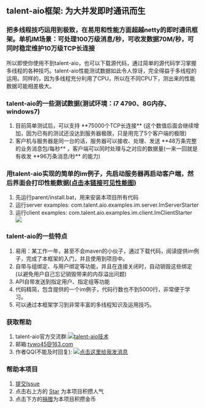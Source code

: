 <h2>talent-aio框架: 为大并发即时通讯而生</h2>

<h3>把多线程技巧运用到极致，在易用和性能方面超越netty的即时通讯框架。单机IM场景：可处理100万级消息/秒，可收发数据70M/秒，可同时稳定维护10万级TCP长连接</h3>
所以即使你使用不到talent-aio，也可以下载源代码，通过简单的源代码学习掌握多线程的各种技巧。talent-aio性能测试数据如此令人惊讶，完全得益于多线程的运用。同样的，因为多线程充分利用了CPU，所以在不同CPU下，测出来的性能数据可能相差极大。

<h3>talent-aio的一些测试数据(测试环境：i7 4790、8G内存、windows7)</h3>
<ol>
<li>目前简单测试后，可以支持 **75000个TCP长连接** (这个数值后面会继续增加，因为已有的测试还没达到服务器极限，只是用完了5个客户端的极限)</li>
<li>客户机与服务器是同一台的话，服务器可以接收、处理、发送 **48万条完整的业务消息包/每秒** ，客户端可以同时处理与之对应的数据量(一来一回就是有收发 **96万条消息/秒** 的能力)</li>
</ol>


<h3>
用talent-aio实现的简单的im例子，先启动服务器再启动客户端，然后界面会打印性能数据<a target='_blank' href='https://git.oschina.net/tywo45/talent-aio/raw/master/docs/client-4.png?dir=0&filepath=docs%2Fclient-4.png&oid=5d0af1bd72723d841fa7763e54871f560631e36c&sha=5f44cd4f8356f8ce131b4e087c12b2bb56993e80'>(点击本链接可见性能图)
</a>
</h3>

<ol>
<li>先运行parent/install.bat，用来安装本项目所有代码</li>
<li>运行server examples: com.talent.aio.examples.im.server.ImServerStarter</li>
<li>运行client examples: com.talent.aio.examples.im.client.ImClientStarter</li>
<img src='https://git.oschina.net/tywo45/talent-aio/raw/master/docs/client-4.png?dir=0&filepath=docs%2Fclient-4.png&oid=5d0af1bd72723d841fa7763e54871f560631e36c&sha=5f44cd4f8356f8ce131b4e087c12b2bb56993e80 '></img>
</ol>

<h3>talent-aio的一些特点</h3>
<ol>
<li>易用：某工作一年，甚至不会maven的小伙子，通过下载代码，阅读提供im例子，完成了本框架的入门，并且使用到项目中。</li>
<li>自带与组绑定、与用户绑定等功能，并且在连接关闭时，自动销毁这些绑定(以避免用户自己忘记销毁带来的内存溢出问题)</li>
<li>API自带发送到指定用户、指定组等功能</li>
<li>代码精简，包含提供的一个im例子，代码行数也不到5000行，非常便于学习。</li>
<li>可以通过本框架学习到非常丰富的多线程知识及运用技巧。 </li>
</ol>

<h3>获取帮助</h3>
<ol>
<li>talent-aio官方交流群:<a target="_blank" href="http://shang.qq.com/wpa/qunwpa?idkey=95588b929b2832f606f4deb74a423d61257f3c08b9790ac57c29aebd09364459"><img border="0" src="http://pub.idqqimg.com/wpa/images/group.png" alt="talent-aio技术" title="talent-aio技术"></a></li>
<li>邮箱:<a href="mailto:tywo45@163.com">tywo45@163.com</a></li>
<li>作者QQ(不能及时回复): <a target="_blank" href="http://wpa.qq.com/msgrd?v=3&uin=33745965&site=qq&menu=yes"><img border="0" src="http://wpa.qq.com/pa?p=2:33745965:52" alt="点击这里给我发消息" title="点击这里给我发消息"/></a></li>
</ol>

<h3>帮助本项目</h3>
<ol>

<li>
<a href="/tywo45/talent-aio/issues/new?issue%5Bassignee_id%5D=&amp;issue%5Bmilestone_id%5D=" class="ui mini green button" title="提交issue"><i class="icon plus"></i>
提交Issue
</a>
</li>

<li>
点击右上方的
<span class="basic buttons mini star-container ui">
<a href="javascritp:void(0);" class="ui button star" data-method="post" data-remote="true" rel="nofollow">Star</a>
</span>
为本项目积攒人气
</li>

<li>点击下方的<a href='#project-donate-overview'><span class="ui green donate button">捐赠</span></a>为本项目积攒金币</li>
</ol>




